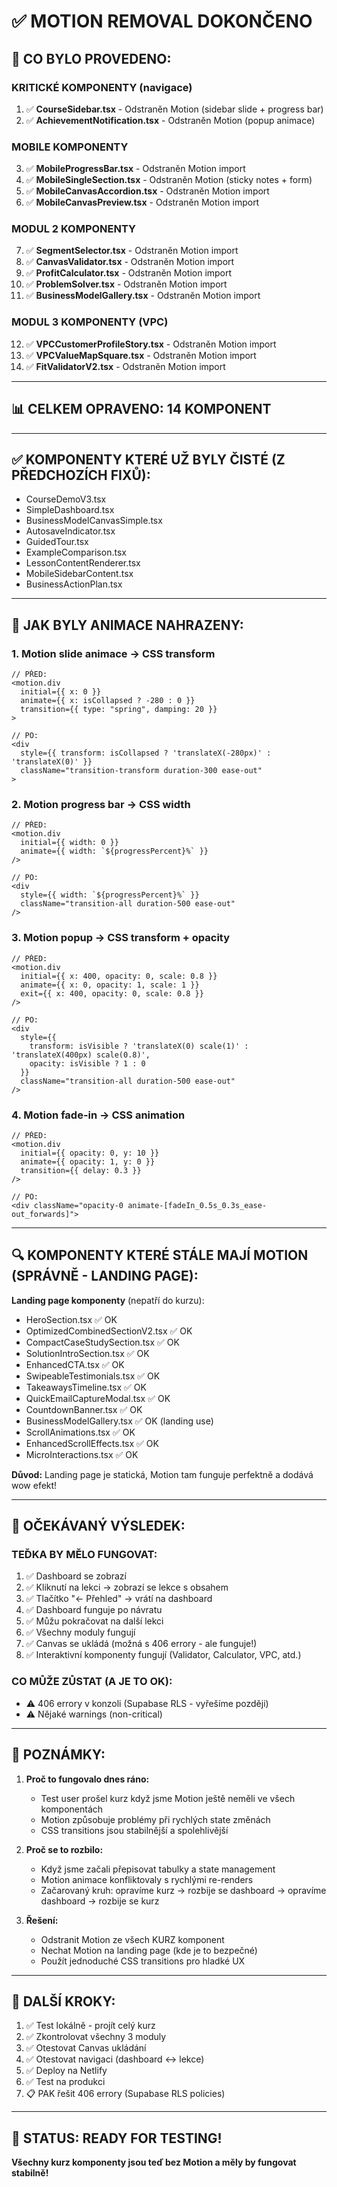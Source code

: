 # ✅ MOTION REMOVAL DOKONČENO

## 🎯 CO BYLO PROVEDENO:

### **KRITICKÉ KOMPONENTY (navigace)**
1. ✅ **CourseSidebar.tsx** - Odstraněn Motion (sidebar slide + progress bar)
2. ✅ **AchievementNotification.tsx** - Odstraněn Motion (popup animace)

### **MOBILE KOMPONENTY**
3. ✅ **MobileProgressBar.tsx** - Odstraněn Motion import
4. ✅ **MobileSingleSection.tsx** - Odstraněn Motion (sticky notes + form)
5. ✅ **MobileCanvasAccordion.tsx** - Odstraněn Motion import
6. ✅ **MobileCanvasPreview.tsx** - Odstraněn Motion import

### **MODUL 2 KOMPONENTY**
7. ✅ **SegmentSelector.tsx** - Odstraněn Motion import
8. ✅ **CanvasValidator.tsx** - Odstraněn Motion import
9. ✅ **ProfitCalculator.tsx** - Odstraněn Motion import
10. ✅ **ProblemSolver.tsx** - Odstraněn Motion import
11. ✅ **BusinessModelGallery.tsx** - Odstraněn Motion import

### **MODUL 3 KOMPONENTY (VPC)**
12. ✅ **VPCCustomerProfileStory.tsx** - Odstraněn Motion import
13. ✅ **VPCValueMapSquare.tsx** - Odstraněn Motion import
14. ✅ **FitValidatorV2.tsx** - Odstraněn Motion import

---

## 📊 CELKEM OPRAVENO: **14 KOMPONENT**

---

## ✅ KOMPONENTY KTERÉ UŽ BYLY ČISTÉ (Z PŘEDCHOZÍCH FIXŮ):
- CourseDemoV3.tsx
- SimpleDashboard.tsx
- BusinessModelCanvasSimple.tsx
- AutosaveIndicator.tsx
- GuidedTour.tsx
- ExampleComparison.tsx
- LessonContentRenderer.tsx
- MobileSidebarContent.tsx
- BusinessActionPlan.tsx

---

## 🎨 JAK BYLY ANIMACE NAHRAZENY:

### **1. Motion slide animace → CSS transform**
```tsx
// PŘED:
<motion.div
  initial={{ x: 0 }}
  animate={{ x: isCollapsed ? -280 : 0 }}
  transition={{ type: "spring", damping: 20 }}
>

// PO:
<div
  style={{ transform: isCollapsed ? 'translateX(-280px)' : 'translateX(0)' }}
  className="transition-transform duration-300 ease-out"
>
```

### **2. Motion progress bar → CSS width**
```tsx
// PŘED:
<motion.div
  initial={{ width: 0 }}
  animate={{ width: `${progressPercent}%` }}
/>

// PO:
<div
  style={{ width: `${progressPercent}%` }}
  className="transition-all duration-500 ease-out"
/>
```

### **3. Motion popup → CSS transform + opacity**
```tsx
// PŘED:
<motion.div
  initial={{ x: 400, opacity: 0, scale: 0.8 }}
  animate={{ x: 0, opacity: 1, scale: 1 }}
  exit={{ x: 400, opacity: 0, scale: 0.8 }}
/>

// PO:
<div
  style={{ 
    transform: isVisible ? 'translateX(0) scale(1)' : 'translateX(400px) scale(0.8)',
    opacity: isVisible ? 1 : 0
  }}
  className="transition-all duration-500 ease-out"
/>
```

### **4. Motion fade-in → CSS animation**
```tsx
// PŘED:
<motion.div
  initial={{ opacity: 0, y: 10 }}
  animate={{ opacity: 1, y: 0 }}
  transition={{ delay: 0.3 }}
/>

// PO:
<div className="opacity-0 animate-[fadeIn_0.5s_0.3s_ease-out_forwards]">
```

---

## 🔍 KOMPONENTY KTERÉ STÁLE MAJÍ MOTION (SPRÁVNĚ - LANDING PAGE):

**Landing page komponenty** (nepatří do kurzu):
- HeroSection.tsx ✅ OK
- OptimizedCombinedSectionV2.tsx ✅ OK
- CompactCaseStudySection.tsx ✅ OK
- SolutionIntroSection.tsx ✅ OK
- EnhancedCTA.tsx ✅ OK
- SwipeableTestimonials.tsx ✅ OK
- TakeawaysTimeline.tsx ✅ OK
- QuickEmailCaptureModal.tsx ✅ OK
- CountdownBanner.tsx ✅ OK
- BusinessModelGallery.tsx ✅ OK (landing use)
- ScrollAnimations.tsx ✅ OK
- EnhancedScrollEffects.tsx ✅ OK
- MicroInteractions.tsx ✅ OK

**Důvod:** Landing page je statická, Motion tam funguje perfektně a dodává wow efekt!

---

## 🎯 OČEKÁVANÝ VÝSLEDEK:

### **TEĎKA BY MĚLO FUNGOVAT:**
1. ✅ Dashboard se zobrazí
2. ✅ Kliknutí na lekci → zobrazí se lekce s obsahem
3. ✅ Tlačítko "← Přehled" → vrátí na dashboard
4. ✅ Dashboard funguje po návratu
5. ✅ Můžu pokračovat na další lekci
6. ✅ Všechny moduly fungují
7. ✅ Canvas se ukládá (možná s 406 errory - ale funguje!)
8. ✅ Interaktivní komponenty fungují (Validator, Calculator, VPC, atd.)

### **CO MŮŽE ZŮSTAT (A JE TO OK):**
- ⚠️ 406 errory v konzoli (Supabase RLS - vyřešíme později)
- ⚠️ Nějaké warnings (non-critical)

---

## 📝 POZNÁMKY:

1. **Proč to fungovalo dnes ráno:**
   - Test user prošel kurz když jsme Motion ještě neměli ve všech komponentách
   - Motion způsobuje problémy při rychlých state změnách
   - CSS transitions jsou stabilnější a spolehlivější

2. **Proč se to rozbilo:**
   - Když jsme začali přepisovat tabulky a state management
   - Motion animace konfliktovaly s rychlými re-renders
   - Začarovaný kruh: opravíme kurz → rozbije se dashboard → opravíme dashboard → rozbije se kurz

3. **Řešení:**
   - Odstranit Motion ze všech KURZ komponent
   - Nechat Motion na landing page (kde je to bezpečné)
   - Použít jednoduché CSS transitions pro hladké UX

---

## 🚀 DALŠÍ KROKY:

1. ✅ Test lokálně - projít celý kurz
2. ✅ Zkontrolovat všechny 3 moduly
3. ✅ Otestovat Canvas ukládání
4. ✅ Otestovat navigaci (dashboard ↔ lekce)
5. ✅ Deploy na Netlify
6. ✅ Test na produkci
7. 📋 PAK řešit 406 errory (Supabase RLS policies)

---

## 🎉 STATUS: **READY FOR TESTING!**

**Všechny kurz komponenty jsou teď bez Motion a měly by fungovat stabilně!**
